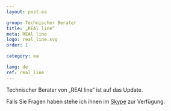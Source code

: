 ```yaml
---
layout: post-ea

group: Technischer Berater
title: „REAl line“
meta: REAl line
logo: real_line.svg
order: 1

category: ea

lang: de
ref: real_line
---
```


Technischer Berater von „REAl line“ ist auf das Update.

Falls Sie Fragen haben stehe ich ihnen im <a href="skype:chutkoy89?chat" target="_blank">Skype</a> zur Verfügung.
